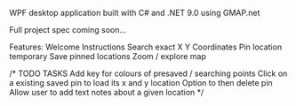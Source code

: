 WPF desktop application built with C# and .NET 9.0 using GMAP.net 

Full project spec coming soon...

Features:
Welcome Instructions 
Search exact X Y Coordinates 
Pin location temporary 
Save pinned locations 
Zoom / explore map 



/* 
TODO TASKS 
Add key for colours of presaved / searching points 
Click on a existing saved pin to load its x and y location 
Option to then delete pin
Allow user to add text notes about a given location 
*/
